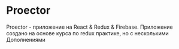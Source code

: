 # Proector
Proector - приложение на React &amp; Redux &amp; Firebase. Приложение создано на основе курса по redux практике, но с несколькими Дополнениями
